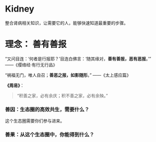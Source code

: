 # Kidney
整合肾病相关知识，让需要它的人，能够快速知道最重要的步骤。



# 理念： 善有善报

“又问目连：‘何者是行报耶？’目连白佛言：‘随其缘对，**善有善报，恶有恶报**。’”
——《缨络经·有行无行品》

“祸福无门，唯人自召；**善恶之报，如影随形**。”
——《太上感应篇》

**《周易》**：

> “积善之家，必有余庆；积不善之家，必有余殃。”




### 善因：生态圈的高效共生，需要什么？

这个生态圈需要你们参与进来。





### 善果：从这个生态圈中，你能得到什么？






